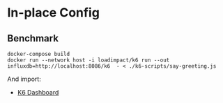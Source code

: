 # In-place Config

## Benchmark

```shell script
docker-compose build
docker run --network host -i loadimpact/k6 run --out influxdb=http://localhost:8086/k6  - < ./k6-scripts/say-greeting.js
```

And import:
   * [K6 Dashboard](https://grafana.com/dashboards/2587)

